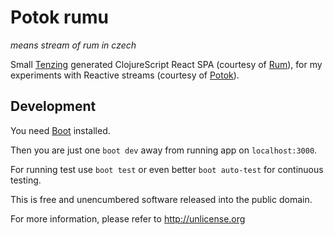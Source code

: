 # Potok rumu

*means stream of rum in czech*

Small [Tenzing][tenzing] generated ClojureScript React SPA (courtesy of
[Rum][rum]), for my experiments with Reactive streams (courtesy of
[Potok][potok]).

## Development

You need [Boot][boot] installed.

Then you are just one `boot dev` away from running app on `localhost:3000`.

For running test use `boot test` or even better `boot auto-test` for continuous
testing.

[tenzing]: https://github.com/martinklepsch/tenzing "Lein template for the ClojureScript apps"
[rum]: https://github.com/tonsky/rum "Best ClojureScript React wrapper"
[potok]: https://github.com/funcool/potok "Reactive streams for the ClojureScript"
[boot]: http://boot-clj.com "Build tool for Clojure"

This is free and unencumbered software released into the public domain.

For more information, please refer to <http://unlicense.org>

